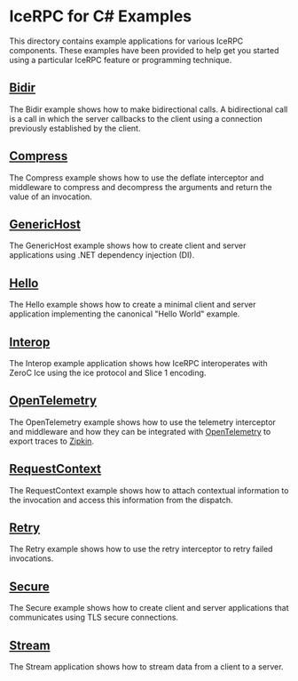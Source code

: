 # IceRPC for C# Examples

This directory contains example applications for various IceRPC components. These examples have been provided to help
get you started using a particular IceRPC feature or programming technique.

## [Bidir](./Bidir/)

The Bidir example shows how to make bidirectional calls. A bidirectional call is a call in which the server callbacks to
the client using a connection previously established by the client.

## [Compress](./Compress/)

The Compress example shows how to use the deflate interceptor and middleware to compress and decompress the arguments
and return the value of an invocation.

## [GenericHost](./GenericHost/)

The GenericHost example shows how to create client and server applications using .NET dependency injection (DI).

## [Hello](./Hello/)

The Hello example shows how to create a minimal client and server application implementing the canonical "Hello World"
example.

## [Interop](./Interop/)

The Interop example application shows how IceRPC interoperates with ZeroC Ice using the ice protocol and Slice 1
encoding.

## [OpenTelemetry](./OpenTelemetry/)

The OpenTelemetry example shows how to use the telemetry interceptor and middleware and how they can be integrated with
[OpenTelemetry](https://opentelemetry.io/) to export traces to [Zipkin](https://zipkin.io/).

## [RequestContext](./RequestContext/)

The RequestContext example shows how to attach contextual information to the invocation and access this information from
the dispatch.

## [Retry](./Retry/)

The Retry example shows how to use the retry interceptor to retry failed invocations.

## [Secure](./Secure/)

The Secure example shows how to create client and server applications that communicates using TLS secure connections.

## [Stream](./Stream/)

The Stream application shows how to stream data from a client to a server.
